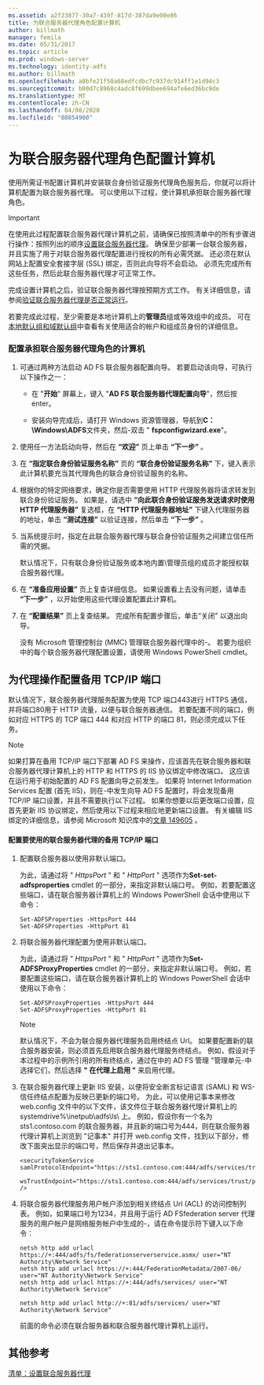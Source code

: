 ```yaml
---
ms.assetid: a2f23877-30a7-439f-817d-387da9e00e86
title: 为联合服务器代理角色配置计算机
author: billmath
manager: femila
ms.date: 05/31/2017
ms.topic: article
ms.prod: windows-server
ms.technology: identity-adfs
ms.author: billmath
ms.openlocfilehash: a8bfe21f50a68edfcdbc7c937dc914ff1e1d94c3
ms.sourcegitcommit: b00d7c8968c4adc8f699dbee694afe6ed36bc9de
ms.translationtype: MT
ms.contentlocale: zh-CN
ms.lasthandoff: 04/08/2020
ms.locfileid: "80854900"
---
```

# <a name="configure-a-computer-for-the-federation-server-proxy-role"></a>为联合服务器代理角色配置计算机

使用所需证书配置计算机并安装联合身份验证服务代理角色服务后，你就可以将计算机配置为联合服务器代理。 可以使用以下过程，使计算机承担联合服务器代理角色。  
  
> [!IMPORTANT]  
> 在使用此过程配置联合服务器代理计算机之前，请确保已按照清单中的所有步骤进行操作：按照列出的顺序[设置联合服务器代理](Checklist--Setting-Up-a-Federation-Server-Proxy.md)。 确保至少部署一台联合服务器，并且实施了用于对联合服务器代理配置进行授权的所有必需凭据。 还必须在默认网站上配置安全套接字层 \(SSL\) 绑定，否则此向导将不会启动。 必须先完成所有这些任务，然后此联合服务器代理才可正常工作。  
  
完成设置计算机之后，验证联合服务器代理按预期方式工作。 有关详细信息，请参阅[验证联合服务器代理是否正常运行](Verify-That-a-Federation-Server-Proxy-Is-Operational.md)。  
  
若要完成此过程，至少需要是本地计算机上的**管理员**组或等效组中的成员。  可在[本地默认组和域默认组](https://go.microsoft.com/fwlink/?LinkId=83477)中查看有关使用适合的帐户和组成员身份的详细信息。   
  
### <a name="to-configure-a-computer-for-the-federation-server-proxy-role"></a>配置承担联合服务器代理角色的计算机  
  
1.  可通过两种方法启动 AD FS 联合服务器配置向导。 若要启动该向导，可执行以下操作之一：  
  
    -   在 "**开始**" 屏幕上，键入 "**AD FS 联合服务器代理配置向导**"，然后按 enter。  
  
    -   安装向导完成后，请打开 Windows 资源管理器，导航到**C：\\Windows\\ADFS**文件夹，然后\-双击 " **fspconfigwizard.exe**"。  
  
2.  使用任一方法启动向导，然后在 **“欢迎”** 页上单击 **“下一步”** 。  
  
3.  在 **“指定联合身份验证服务名称”** 页的 **“联合身份验证服务名称”** 下，键入表示此计算机要充当其代理角色的联合身份验证服务的名称。  
  
4.  根据你的特定网络要求，确定你是否需要使用 HTTP 代理服务器将请求转发到联合身份验证服务。 如果是，请选中 **“向此联合身份验证服务发送请求时使用 HTTP 代理服务器”** 复选框，在 **“HTTP 代理服务器地址”** 下键入代理服务器的地址，单击 **“测试连接”** 以验证连接，然后单击 **“下一步”** 。  
  
5.  当系统提示时，指定在此联合服务器代理与联合身份验证服务之间建立信任所需的凭据。  
  
    默认情况下，只有联合身份验证服务或本地内置\\管理员组的成员才能授权联合服务器代理。  
  
6.  在 **“准备应用设置”** 页上复查详细信息。 如果设置看上去没有问题，请单击 **“下一步”** ，以开始使用这些代理设置配置此计算机。  
  
7.  在 **“配置结果”** 页上复查结果。 完成所有配置步骤后，单击“关闭”  以退出向导。  
  
    没有 Microsoft 管理控制台 \(MMC\) 管理联合服务器代理中的\-。 若要为组织中的每个联合服务器代理配置设置，请使用 Windows PowerShell cmdlet。  
  
## <a name="configuring-an-alternate-tcpip-port-for-proxy-operations"></a>为代理操作配置备用 TCP\/IP 端口  
默认情况下，联合服务器代理服务配置为使用 TCP 端口443进行 HTTPS 通信，并将端口80用于 HTTP 流量，以便与联合服务器通信。 若要配置不同的端口，例如对应 HTTPS 的 TCP 端口 444 和对应 HTTP 的端口 81，则必须完成以下任务。  
  
> [!NOTE]  
> 如果打算在备用 TCP\/IP 端口下部署 AD FS 来操作，应该首先在联合服务器和联合服务器代理计算机上的 HTTP 和 HTTPS 的 IIS 协议绑定中修改端口。 这应该在运行用于初始配置的 AD FS 配置向导之前发生。 如果将 Internet Information Services 配置 \(首先 IIS\)，则在\-中发生向导 AD FS 配置时，将会发现备用 TCP\/IP 端口设置，并且不需要执行以下过程。 如果你想要以后更改端口设置，应首先更新 IIS 协议绑定，然后使用以下过程来相应地更新端口设置。 有关编辑 IIS 绑定的详细信息，请参阅 Microsoft 知识库中的[文章 149605](https://go.microsoft.com/fwlink/?LinkId=190275) 。  
  
#### <a name="to-configure-alternate-tcpip-ports-for-the-federation-server-proxy-to-use"></a>配置要使用的联合服务器代理的备用 TCP\/IP 端口  
  
1.  配置联合服务器以使用非默认端口。  
  
    为此，请通过将 " *HttpsPort* " 和 " *HttpPort* " 选项作为**Set\-set-adfsproperties** cmdlet 的一部分，来指定非默认端口号。 例如，若要配置这些端口，请在联合服务器计算机上的 Windows PowerShell 会话中使用以下命令：  
  
    ```  
    Set-ADFSProperties -HttpsPort 444  
    Set-ADFSProperties -HttpPort 81  
    ```  
  
2.  将联合服务器代理配置为使用非默认端口。  
  
    为此，请通过将 " *HttpsPort* " 和 " *HttpPort* " 选项作为**Set\-ADFSProxyProperties** cmdlet 的一部分，来指定非默认端口号。 例如，若要配置这些端口，请在联合服务器计算机上的 Windows PowerShell 会话中使用以下命令：  
  
    ```  
    Set-ADFSProxyProperties -HttpsPort 444  
    Set-ADFSProxyProperties -HttpPort 81  
    ```  
  
    > [!NOTE]  
    > 默认情况下，不会为联合服务器代理服务启用终结点 Url。 如果要配置新的联合服务器安装，则必须首先启用联合服务器代理服务终结点。 例如，假设对于本过程中的示例所引用的所有终结点，通过在中的 AD FS 管理 "管理单元\-中选择它们，然后选择 **" 在代理上启用 "** 来启用代理。  
  
3.  在联合服务器代理上更新 IIS 安装，以便将安全断言标记语言 \(SAML\) 和 WS\-信任终结点配置为反映已更新的端口号。 为此，可以使用记事本来修改 web.config 文件中的以下文件，该文件位于联合服务器代理计算机上的 systemdrive%\\inetpub\\adfs\\ls\\ 上。 例如，假设你有一个名为 sts1.contoso.com 的联合服务器，并且新的端口号为444，则在联合服务器代理计算机上浏览到 "记事本" 并打开 web.config 文件，找到以下部分，修改下面突出显示的端口号，然后保存并退出记事本。  
  
    ```  
    <securityTokenService samlProtocolEndpoint="https://sts1.contoso.com:444/adfs/services/trust/samlprotocol/proxycertificatetransport"  
          wsTrustEndpoint="https://sts1.contoso.com:444/adfs/services/trust/proxycertificatetransport" />  
    ```  
  
4.  将联合服务器代理服务用户帐户添加到相关终结点 Url \(ACL\) 的访问控制列表。 例如，如果端口号为1234，并且用于运行 AD FSfederation server 代理服务的用户帐户是网络服务帐户中生成的\-，请在命令提示符下键入以下命令：  
  
    ```  
    netsh http add urlacl https://+:444/adfs/fs/federationserverservice.asmx/ user="NT Authority\Network Service"  
    netsh http add urlacl https://+:444/FederationMetadata/2007-06/ user="NT Authority\Network Service"  
    netsh http add urlacl https://+:444/adfs/services/ user="NT Authority\Network Service"  
  
    netsh http add urlacl http://+:81/adfs/services/ user="NT Authority\Network Service"  
    ```  
  
    前面的命令必须在联合服务器和联合服务器代理计算机上运行。  
  
## <a name="additional-references"></a>其他参考  
[清单：设置联合服务器代理](Checklist--Setting-Up-a-Federation-Server-Proxy.md)  
  

